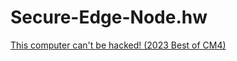 # Secure-Edge-Node.hw
[This computer can't be hacked! (2023 Best of CM4)](https://youtu.be/xp7JqUJgsXQ)
